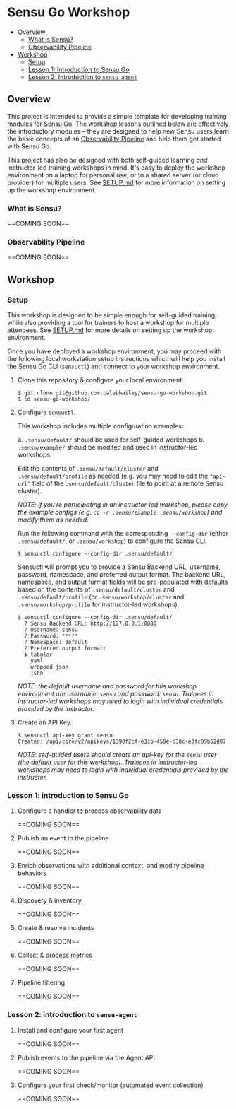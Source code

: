 # Sensu Go Workshop

- [Overview](#overview)
  - [What is Sensu?](#what-is-sensu)
  - [Observability Pipeline](#observability-pipeline)
- [Workshop](#workshop)
  - [Setup](#setup)
  - [Lesson 1: Introduction to Sensu Go](#lesson-1-introduction-to-sensu-go)
  - [Lesson 2: Introduction to `sensu-agent`](#lesson-2-introduction-to-sensu-agent)

## Overview 

This project is intended to provide a simple template for developing training 
modules for Sensu Go. The workshop lessons outlined below are effectively the 
introductory modules – they are designed to help new Sensu users learn the 
basic concepts of an [Observability Pipeline][0] and help them get started 
with Sensu Go. 

This project has also be designed with both self-guided learning _and_ 
instructor-led training workshops in mind. It's easy to deploy the workshop 
environment on a laptop for personal use, or to a shared server (or cloud 
provider) for multiple users. See [SETUP.md][1] for more information on 
setting up the workshop environment. 

### What is Sensu?

==COMING SOON==

### Observability Pipeline 

==COMING SOON==

## Workshop

### Setup

This workshop is designed to be simple enough for self-guided training, while 
also providing a tool for trainers to host a workshop for multiple attendees. 
See [SETUP.md][1] for more details on setting up the workshop environment. 

Once you have deployed a workshop environment, you may proceed with the 
following local workstation setup instructions which will help you install 
the Sensu Go CLI (`sensuctl`) and connect to your workshop environment.

1. Clone this repository & configure your local environment. 

   ```
   $ git clone git@github.com:calebhailey/sensu-go-workshop.git 
   $ cd sensu-go-workshop/ 
   ```
   
2. Configure `sensuctl`. 

   This workshop includes multiple configuration examples: 
   
   a. `.sensu/default/` should be used for self-guided workshops
   b. `.sensu/example/` should be modifed and used in instructor-led workshops

   Edit the contents of `.sensu/default/cluster` and `.sensu/default/profile` 
   as needed (e.g. you may need to edit the `"api-url"` field of the 
   `.sensu/default/cluster` file to point at a remote Sensu cluster). 
   
   _NOTE: if you're participating in an instructor-led workshop, please copy 
   the example configs (e.g. `cp -r .sensu/example .sensu/workshop`) and 
   modify them as needed._

   Run the following command with the corresponding `--config-dir` (either 
   `.sensu/default/`, or `.sensu/workshop`) to configure the Sensu CLI: 
   
   ```
   $ sensuctl configure --config-dir .sensu/default/ 
   ```

   Sensuctl will prompt you to provide a Sensu Backend URL, username, password,
   namespace, and preferred output format. The backend URL, namespace, and 
   output format fields will be pre-populated with defaults based on the 
   contents of `.sensu/default/cluster` and `.sensu/default/profile` (or 
   `.sensu/workshop/cluster` and `.sensu/workshop/profile` for instructor-led
   workshops). 
   
   ```
   $ sensuctl configure --config-dir .sensu/default/
     ? Sensu Backend URL: http://127.0.0.1:8080
     ? Username: sensu
     ? Password: *****
     ? Namespace: default
     ? Preferred output format:
     ❯ tabular
       yaml
       wrapped-json
       json
   ```

   _NOTE: the default username and password for this workshop environment are 
   username: `sensu` and password: `sensu`. Trainees in instructor-led 
   workshops may need to login with individual credentials provided by the 
   instructor._
   
3. Create an API Key. 

   ```
   $ sensuctl api-key grant sensu
   Created: /api/core/v2/apikeys/1390f2cf-e31b-450e-b38c-e3fc09b52d07
   ```
   
   _NOTE: self-guided users should create an api-key for the `sensu` user (the 
   default user for this workshop). Trainees in instructor-led workshops may 
   need to login with individual credentials provided by the instructor._ 
   

### Lesson 1: introduction to Sensu Go

1. Configure a handler to process observability data

   ==COMING SOON==

2. Publish an event to the pipeline 

   ==COMING SOON==

3. Enrich observations with additional context, and modify pipeline behaviors

   ==COMING SOON==

4. Discovery & inventory 

   ==COMING SOON==

5. Create & resolve incidents  

   ==COMING SOON==
   
6. Collect & process metrics 

   ==COMING SOON==
   
7. Pipeline filtering 

   ==COMING SOON==

### Lesson 2: introduction to `sensu-agent`

1. Install and configure your first agent 

   ==COMING SOON==
   
2. Publish events to the pipeline via the Agent API 

   ==COMING SOON==
   
3. Configure your first check/monitor (automated event collection)

   ==COMING SOON==





[0]:  #observability-pipeline 
[1]:  /docs/SETUP.md
[2]:  #
[3]:  #
[4]:  #
[5]:  #
[6]:  #
[7]:  #
[8]:  #
[9]:  #
[10]: #
[11]: #
